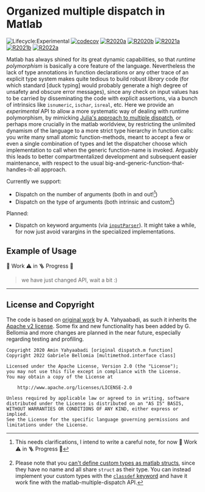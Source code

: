 # Organized multiple dispatch in Matlab
![Lifecycle:Experimental](https://img.shields.io/badge/Lifecycle-Experimental-D95319)
[![codecov](https://codecov.io/gh/bellomia/matlab-multiple-dispatch/branch/master/graph/badge.svg?token=9ESXR12IT1)](https://codecov.io/gh/bellomia/matlab-multiple-dispatch)
[![R2020a](https://github.com/bellomia/matlab-multiple-dispatch/actions/workflows/R2020a.yaml/badge.svg)](https://github.com/bellomia/matlab-multiple-dispatch/actions/workflows/R2020a.yaml)
[![R2020b](https://github.com/bellomia/matlab-multiple-dispatch/actions/workflows/R2020b.yaml/badge.svg)](https://github.com/bellomia/matlab-multiple-dispatch/actions/workflows/R2020b.yaml)
[![R2021a](https://github.com/bellomia/matlab-multiple-dispatch/actions/workflows/R2021a.yaml/badge.svg)](https://github.com/bellomia/matlab-multiple-dispatch/actions/workflows/R2021a.yaml)
[![R2021b](https://github.com/bellomia/matlab-multiple-dispatch/actions/workflows/R2021b.yaml/badge.svg)](https://github.com/bellomia/matlab-multiple-dispatch/actions/workflows/R2021b.yaml)
[![R2022a](https://github.com/bellomia/matlab-multiple-dispatch/actions/workflows/R2022a.yaml/badge.svg)](https://github.com/bellomia/matlab-multiple-dispatch/actions/workflows/R2022a.yaml)

Matlab has always shined for its great dynamic capabilities, so that _runtime polymorphism_ is basically a core feature of the language. Nevertheless the lack of type annotations in function declarations or any other trace of an explicit type system makes quite tedious to build robust _library_ code (for which standard [duck typing] would probably generate a high degree of unsafety and obscure error messages), since any check on input values has to be carried by disseminating the code with explicit assertions, via a bunch of intrinsics like `isnumeric`, `ischar`, `isreal`, etc. Here we provide an _experimental_ API to allow a more systematic way of dealing with runtime polymorphism, by mimicking [Julia's approach to multiple dispatch](https://youtu.be/kc9HwsxE1OY), or perhaps more crucially in the matlab worldview, by restricting the unlimited dynamism of the language to a more strict type hierarchy in function calls: you write many small atomic function-methods, meant to accept a few or even a single combination of types and let the dispatcher choose which implementation to call when the generic function-name is invoked. Arguably this leads to better compartmentalized development and subsequent easier maintenance, with respect to the usual big-and-generic-function-that-handles-it-all approach.

Currently we support:
- Dispatch on the number of arguments (both in and out![^1])
- Dispatch on the type of arguments (both intrinsic and custom[^2]) 
   
Planned:
- Dispatch on keyword arguments (via [`inputParser`](https://www.mathworks.com/help/matlab/matlab_prog/parse-function-inputs.html)). It might take a while, for now just avoid varargins in the specialized implementations.


[^1]: This needs clarifications, I intend to write a careful note, for now 🚧 Work ⚠️ in 🪜 Progress 🚧

[^2]: Please note that you [can't define custom types as matlab structs](https://www.mathworks.com/help/matlab/matlab_oop/example-representing-structured-data.html), since they have no name and all share `struct` as their type. You can instead implement your custom types with the [`classdef` keyword](https://www.mathworks.com/help/matlab/ref/classdef.html) and have it work fine with the matlab-multiple-dispatch API.

## Example of Usage

🚧 Work ⚠️ in 🪜 Progress 🚧
> we have just changed API, wait a bit :)
---

## License and Copyright
The code is based on [original work](https://github.com/aminya/Dispatch.m) by A. Yahyaabadi, as such it inherits the [Apache v2 license](./LICENSE). Some fix and new functionality has been added by G. Bellomia and more changes are planned in the near future, especially regarding testing and profiling.
```
Copyright 2020 Amin Yahyaabadi [original dispatch.m function]    
Copyright 2022 Gabriele Bellomia [multimethod.interface class] 

Licensed under the Apache License, Version 2.0 (the "License");
you may not use this file except in compliance with the License.
You may obtain a copy of the License at

    http://www.apache.org/licenses/LICENSE-2.0

Unless required by applicable law or agreed to in writing, software
distributed under the License is distributed on an "AS IS" BASIS,
WITHOUT WARRANTIES OR CONDITIONS OF ANY KIND, either express or implied.
See the License for the specific language governing permissions and
limitations under the License.
```

<!-- cite as: <bibtex?zenodo?> -->




